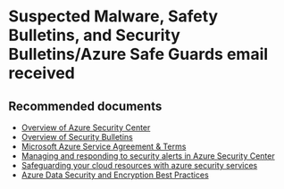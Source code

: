 <properties
	pageTitle="Suspected Malware, Safety Bulletins, and Security Bulletins/Azure SafeGuards email received"
	description="Suspected Malware, Safety Bulletins, and Security Bulletins/Azure SafeGuards email received"
	service="microsoft.compute"
	resource="virtualmachines"
	authors="scottazure"
	displayOrder=""
	selfHelpType="generic"
	supportTopicIds="32565563"
	resourceTags="Windows"
	productPesIds="14749"
	cloudEnvironments="public"
	articleId="5ed0eae1-c555-433c-a444-908a29c6bf25"
/>

# Suspected Malware, Safety Bulletins, and Security Bulletins/Azure Safe Guards email received

## **Recommended documents**
* [Overview of Azure Security Center](https://docs.microsoft.com/azure/security-center/security-center-intro)<br>
* [Overview of Security Bulletins](https://technet.microsoft.com/security/bulletins)<br>
* [Microsoft Azure Service Agreement & Terms](http://azure.microsoft.com/support/legal)<br>
* [Managing and responding to security alerts in Azure Security Center](https://docs.microsoft.com/azure/security-center/security-center-managing-and-responding-alerts)<br>
* [Safeguarding your cloud resources with azure security services](https://azure.microsoft.com/blog/safeguarding-your-cloud-resources-with-azure-security-services/)<br>
* [Azure Data Security and Encryption Best Practices](https://docs.microsoft.com/azure/security/azure-security-data-encryption-best-practices)
